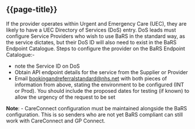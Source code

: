 ## {{page-title}}

If the provider operates within Urgent and Emergency Care (UEC), they are likely to have a UEC Directory of Services (DoS) entry. DoS leads must configure Service Providers who wish to use BaRS in the standard way, as the service dictates, but their DoS ID will also need to exist in the BaRS Endpoint Catalogue.
Steps to configure the provider on the BaRS Endpoint Catalogue:-
- note the Service ID on DoS
- Obtain API endpoint details for the service from the Supplier or Provider
- Email bookingandreferralstandard@nhs.net with both pieces of information from above, stating the environment to be configured (INT or Prod). 
You should include the proposed dates for testing (if known) to allow the urgency of the request to be set

**Note**: - CareConnect configuration must be maintained alongside the BaRS configuration. This is so senders who are not yet BaRS compliant can still work with CareConnect and GP Connect.